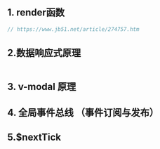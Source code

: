 

## 1. render函数

```js
// https://www.jb51.net/article/274757.htm
```



## 2.数据响应式原理

```js

```



## 3. v-modal 原理



## 4. 全局事件总线 （事件订阅与发布）



## 5.$nextTick
